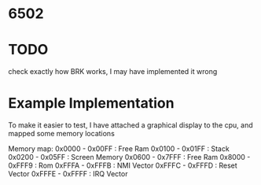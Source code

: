 # 6502

# TODO
check exactly how BRK works, I may have implemented it wrong

# Example Implementation
To make it easier to test, I have attached a graphical display to the cpu, and mapped some memory locations

Memory map:
0x0000 - 0x00FF : Free Ram
0x0100 - 0x01FF : Stack
0x0200 - 0x05FF : Screen Memory
0x0600 - 0x7FFF : Free Ram
0x8000 - 0xFFF9 : Rom
0xFFFA - 0xFFFB : NMI Vector
0xFFFC - 0xFFFD : Reset Vector
0xFFFE - 0xFFFF : IRQ Vector